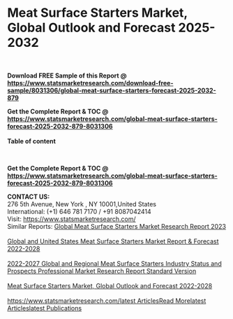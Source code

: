 <h1>Meat Surface Starters Market, Global Outlook and Forecast 2025-2032</h1><br/><p><strong>Download FREE Sample of this Report @ <a href="https://www.statsmarketresearch.com/download-free-sample/8031306/global-meat-surface-starters-forecast-2025-2032-879">https://www.statsmarketresearch.com/download-free-sample/8031306/global-meat-surface-starters-forecast-2025-2032-879</a></strong></p><div><b>Get the Complete Report & TOC @ <a href="https://www.statsmarketresearch.com/global-meat-surface-starters-forecast-2025-2032-879-8031306">https://www.statsmarketresearch.com/global-meat-surface-starters-forecast-2025-2032-879-8031306</a></b></div><br><b>Table of content</b><p><br><div><b>Get the Complete Report & TOC @ <a href="https://www.statsmarketresearch.com/global-meat-surface-starters-forecast-2025-2032-879-8031306">https://www.statsmarketresearch.com/global-meat-surface-starters-forecast-2025-2032-879-8031306</a></b></div></p> <b>CONTACT US:</b><br>276 5th Avenue, New York , NY 10001,United States<br>International: (+1) 646 781 7170 / +91 8087042414<br>Visit: <a href="https://www.statsmarketresearch.com/">https://www.statsmarketresearch.com/</a><br>Similar Reports: <a href="https://www.statsmarketresearch.com/global-meat-surface-starters-forecast-2025-2032-879-8031306">Global Meat Surface Starters Market Research Report 2023</a><br/><br/><a href="https://www.statsmarketresearch.com/global-meat-surface-starters-forecast-2025-2032-879-8031306">Global and United States Meat Surface Starters Market Report & Forecast 2022-2028</a><br/><br/><a href="https://www.statsmarketresearch.com/global-meat-surface-starters-forecast-2025-2032-879-8031306">2022-2027 Global and Regional Meat Surface Starters Industry Status and Prospects Professional Market Research Report Standard Version</a><br/><br/><a href="https://www.statsmarketresearch.com/global-meat-surface-starters-forecast-2025-2032-879-8031306">Meat Surface Starters Market, Global Outlook and Forecast 2022-2028</a><br/><br/><a href="https://gyeongbokgung.com">https://www.statsmarketresearch.com/</a><a href="https://hallyeomaritime.com">latest Articles</a><a href="https://jingwansa.com">Read More</a><a href=https://nguoiviet.jp/">latest Articles</a><a href="https://www.intelmarketresearch.com/">latest Publications</a>